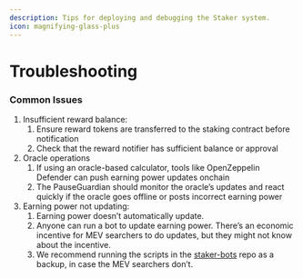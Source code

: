 ```yaml
---
description: Tips for deploying and debugging the Staker system.
icon: magnifying-glass-plus
---
```


# Troubleshooting

### Common Issues

1. Insufficient reward balance:
   1. Ensure reward tokens are transferred to the staking contract before notification
   2. &#x20;Check that the reward notifier has sufficient balance or approval
2. Oracle operations
   1. If using an oracle-based calculator, tools like OpenZeppelin Defender can push earning power updates onchain
   2. The PauseGuardian should monitor the oracle’s updates and react quickly if the oracle goes offline or posts incorrect earning power
3. Earning power not updating:
   1. Earning power doesn’t automatically update.&#x20;
   2. Anyone can run a bot to update earning power. There’s an economic incentive for MEV searchers to do updates, but they might not know about the incentive.
   3. We recommend running the scripts in the [staker-bots](https://github.com/withtally/staker-bots) repo as a backup, in case the MEV searchers don’t.

